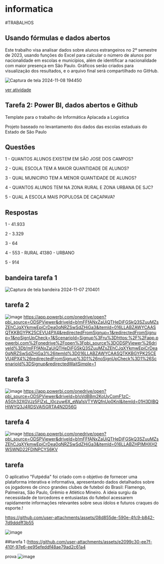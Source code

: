 # informatica

#TRABALHOS

## Usando fórmulas e dados abertos

Este trabalho visa analisar dados sobre alunos estrangeiros no 2º semestre de 2023, usando funções do Excel para calcular o número de alunos por nacionalidade em escolas e municípios, além de identificar a nacionalidade com maior presença em São Paulo. Gráficos serão criados para visualização dos resultados, e o arquivo final será compartilhado no GitHub.

![Captura de tela 2024-11-08 194450](https://github.com/user-attachments/assets/8c712f62-41da-4cc3-9961-168c664a0160)

[ver atividade](https://github.com/user-attachments/files/17684819/trabalho.1.xlsx)


## Tarefa 2: Power BI, dados abertos e Github

Template para o trabalho de Informática Aplacada a Logistica 

Projeto baseado no levantamento dos dados das escolas estaduais do Estado de São Paulo

## Questões  
1 - QUANTOS ALUNOS EXISTEM EM SÃO JOSE DOS CAMPOS?

2 - QUAL ESCOLA TEM A MAIOR QUANTIDADE DE ALUNOS?

3 - QUAL MUNICIPIO TEM A MENOR QUANTIDADE DE ALUNOS?

4 - QUANTOS ALUNOS TEM NA ZONA RURAL E ZONA URBANA DE SJC?

5 - QUAL A ESCOLA MAIS POPULOSA DE CAÇAPAVA?

## Respostas
1 - 41.933

2 - 3.329

3 - 64

4 - 553 - RURAL
 41380 - URBANO
    
5 - 914     

## bandeira tarefa 1

 ![Captura de tela bandeira 2024-11-07 210401](https://github.com/user-attachments/assets/d22f1786-4349-4112-95de-5a087e529023)
 ##  tarefa 2 
![image](https://github.com/user-attachments/assets/fd8cd01f-5365-4855-9952-5527be395367)
https://app.powerbi.com/onedrive/open?pbi_source=ODSPViewer&driveId=b!mFFfANxZaUiQTHeDiFGSkQ3SZuuMZsZEhCJqXYkmwEpiCrDea0qNRZSwSdZHiGa3&itemId=016LLABZAWYCAASQTKKBGYPK25CEVU4PX4&redirectedFromSignup=1&redirectedFromSignup=1&noSignUpCheck=1&ScenarioId=Signup%3Fru%3Dhttps:%2F%2Fapp.powerbi.com%2Fonedrive%2Fopen%3Fpbi_source%3DODSPViewer%26driveId%3Db!mFFfANxZaUiQTHeDiFGSkQ3SZuuMZsZEhCJqXYkmwEpiCrDea0qNRZSwSdZHiGa3%26itemId%3D016LLABZAWYCAASQTKKBGYPK25CEVU4PX4%26redirectedFromSignup%3D1%26noSignUpCheck%3D1%26ScenarioId%3DSignup&redirectedWaitSimple=1
##  tarefa 3 
![image](https://github.com/user-attachments/assets/b63a7bf5-7ef8-412c-b950-4a9ba847f150)
https://app.powerbi.com/onedrive/open?pbi_source=ODSPViewer&driveId=b!oVdBBm2KoUyComF1zC-A5Gh32XGVJz5FlZxL_l0czuw6X_eWa1sVTYWQfnUp0KnI&itemId=01H3DIBQHIWYQ3J4RDSVAI5GRTA4N2D56G
##  tarefa 4
![image](https://github.com/user-attachments/assets/a718da01-5813-4c86-9b12-df9c73dbbac3)
https://app.powerbi.com/onedrive/open?pbi_source=ODSPViewer&driveId=b!mFFfANxZaUiQTHeDiFGSkQ3SZuuMZsZEhCJqXYkmwEpiCrDea0qNRZSwSdZHiGa3&itemId=016LLABZHPIMHXH2WSWND22FDINPCYS6KV




## tarefa     
O aplicativo "Futpédia" foi criado com o objetivo de fornecer uma plataforma interativa e informativa, apresentando dados detalhados sobre os jogadores de cinco grandes clubes de futebol do Brasil: Flamengo, Palmeiras, São Paulo, Grêmio e Atlético Mineiro. A ideia surgiu da necessidade de torcedores e entusiastas do futebol acessarem rapidamente informações relevantes sobre seus ídolos e futuros craques do esporte.!




https://github.com/user-attachments/assets/08d855de-590e-4fc9-b842-7d9dddff3b55

![image](https://github.com/user-attachments/assets/d1d6ebb2-8b40-41cb-b6c4-be8ec7247120)





##tarefa 1 (https://github.com/user-attachments/assets/e2099c30-ee7f-410f-97e6-ee95efeddf48ae79ad2c61a4

prova  ![image](https://github.com/user-attachments/assets/91cc2988-2586-4182-a858-59062b1020fb)



 

